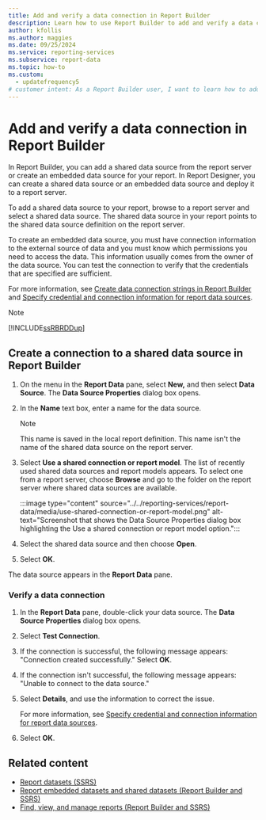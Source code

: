 ```yaml
---
title: Add and verify a data connection in Report Builder
description: Learn how to use Report Builder to add and verify a data connection to make sure that the credentials you specify are sufficient.
author: kfollis
ms.author: maggies
ms.date: 09/25/2024
ms.service: reporting-services
ms.subservice: report-data
ms.topic: how-to
ms.custom:
  - updatefrequency5
# customer intent: As a Report Builder user, I want to learn how to add and verify data sources so that I can use the shared data sources from my report servers.
---
```


# Add and verify a data connection in Report Builder

In Report Builder, you can add a shared data source from the report server or create an embedded data source for your report. In Report Designer, you can create a shared data source or an embedded data source and deploy it to a report server.

To add a shared data source to your report, browse to a report server and select a shared data source. The shared data source in your report points to the shared data source definition on the report server.

To create an embedded data source, you must have connection information to the external source of data and you must know which permissions you need to access the data. This information usually comes from the owner of the data source. You can test the connection to verify that the credentials that are specified are sufficient.

For more information, see [Create data connection strings in Report Builder](data-connections-data-sources-and-connection-strings-report-builder-and-ssrs.md) and [Specify credential and connection information for report data sources](./specify-credential-and-connection-information-for-report-data-sources.md).

> [!NOTE]  
> [!INCLUDE[ssRBRDDup](../../includes/ssrbrddup-md.md)]

## Create a connection to a shared data source in Report Builder

1. On the menu in the **Report Data** pane, select **New,** and then select **Data Source**. The **Data Source Properties** dialog box opens.

1. In the **Name** text box, enter a name for the data source.

    > [!NOTE]  
    > This name is saved in the local report definition. This name isn't the name of the shared data source on the report server.

1. Select **Use a shared connection or report model**. The list of recently used shared data sources and report models appears. To select one from a report server, choose **Browse** and go to the folder on the report server where shared data sources are available.

    :::image type="content" source="../../reporting-services/report-data/media/use-shared-connection-or-report-model.png" alt-text="Screenshot that shows the Data Source Properties dialog box highlighting the Use a shared connection or report model option.":::

1. Select the shared data source and then choose **Open**.

1. Select **OK**.

The data source appears in the **Report Data** pane.

### Verify a data connection  

1. In the **Report Data** pane, double-click your data source. The **Data Source Properties** dialog box opens.

1. Select **Test Connection**.

1. If the connection is successful, the following message appears: "Connection created successfully." Select **OK**.

1. If the connection isn't successful, the following message appears: "Unable to connect to the data source."  

1. Select **Details**, and use the information to correct the issue.

    For more information, see [Specify credential and connection information for report data sources](./specify-credential-and-connection-information-for-report-data-sources.md).

1. Select **OK**.

## Related content

- [Report datasets (SSRS)](../../reporting-services/report-data/report-datasets-ssrs.md)
- [Report embedded datasets and shared datasets (Report Builder and SSRS)](../../reporting-services/report-data/report-embedded-datasets-and-shared-datasets-report-builder-and-ssrs.md)
- [Find, view, and manage reports (Report Builder and SSRS)](../../reporting-services/report-builder/finding-viewing-and-managing-reports-report-builder-and-ssrs.md)
